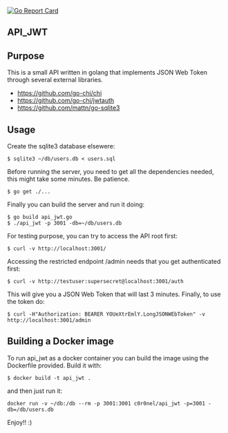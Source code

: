 [![Go Report Card](https://goreportcard.com/badge/github.com/c0r0nel/api_jwt)](https://goreportcard.com/report/github.com/c0r0nel/api_jwt)

## API_JWT

## Purpose

This is a small API written in golang that implements JSON Web Token through several external libraries.

- https://github.com/go-chi/chi
- https://github.com/go-chi/jwtauth
- https://github.com/mattn/go-sqlite3

## Usage

Create the sqlite3 database elsewere:
```
$ sqlite3 ~/db/users.db < users.sql
```

Before running the server, you need to get all the dependencies needed, this might take some minutes. Be patience.
```
$ go get ./...
```

Finally you can build the server and run it doing:

```
$ go build api_jwt.go
$ ./api_jwt -p 3001 -db=~/db/users.db
```

For testing purpose, you can try to access the API root first:

```
$ curl -v http://localhost:3001/
```
Accessing the restricted endpoint /admin needs that you get authenticated first:
```
$ curl -v http://testuser:supersecret@localhost:3001/auth
```
This will give you a JSON Web Token that will last 3 minutes.
Finally, to use the token do:
```
$ curl -H"Authorization: BEARER YOUeXtrEmlY.LongJSONWEbToken" -v http://localhost:3001/admin
```

## Building a Docker image

To run api_jwt as a docker container you can build the image using the Dockerfile provided.
Build it with:
```
$ docker build -t api_jwt .
```
and then just run it:
```
docker run -v ~/db:/db --rm -p 3001:3001 c0r0nel/api_jwt -p=3001 -db=/db/users.db
```

Enjoy!! :)
